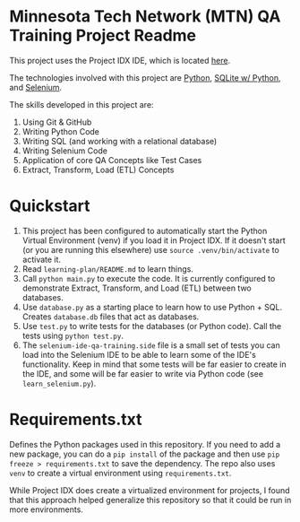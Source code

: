 # Minnesota Tech Network (MTN) QA Training Project Readme
This project uses the Project IDX IDE, which is located [here](https://idx.dev/).

The technologies involved with this project are [Python](https://www.python.org/), [SQLite w/ Python](https://www.geeksforgeeks.org/python-sqlite/), and [Selenium](https://www.selenium.dev/).

The skills developed in this project are:
1. Using Git & GitHub
2. Writing Python Code
3. Writing SQL (and working with a relational database)
4. Writing Selenium Code
5. Application of core QA Concepts like Test Cases
6. Extract, Transform, Load (ETL) Concepts

# Quickstart
1. This project has been configured to automatically start the Python Virtual Environment (venv) if you load it in Project IDX. If it doesn't start (or you are running this elsewhere) use `source .venv/bin/activate` to activate it.
2. Read `learning-plan/README.md` to learn things.
3. Call `python main.py` to execute the code. It is currently configured to demonstrate Extract, Transform, and Load (ETL) between two databases.
4. Use `database.py` as a starting place to learn how to use Python + SQL. Creates `database.db` files that act as databases.
5. Use `test.py` to write tests for the databases (or Python code). Call the tests using `python test.py`.
6. The `selenium-ide-qa-training.side` file is a small set of tests you can load into the Selenium IDE to be able to learn some of the IDE's functionality. Keep in mind that some tests will be far easier to create in the IDE, and some will be far easier to write via Python code (see `learn_selenium.py`).

# Requirements.txt
Defines the Python packages used in this repository. If you need to add a new package, you can do a `pip install` of the package and then use `pip freeze > requirements.txt` to save the dependency. The repo also uses `venv` to create a virtual environment using `requirements.txt`.

While Project IDX does create a virtualized environment for projects, I found that this approach helped generalize this repository so that it could be run in more environments.